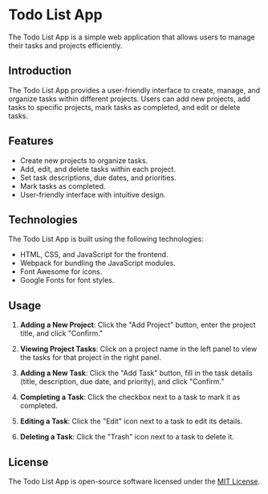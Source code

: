 # Todo List App

The Todo List App is a simple web application that allows users to manage their tasks and projects efficiently.

## Introduction

The Todo List App provides a user-friendly interface to create, manage, and organize tasks within different projects. Users can add new projects, add tasks to specific projects, mark tasks as completed, and edit or delete tasks.

## Features

- Create new projects to organize tasks.
- Add, edit, and delete tasks within each project.
- Set task descriptions, due dates, and priorities.
- Mark tasks as completed.
- User-friendly interface with intuitive design.

## Technologies

The Todo List App is built using the following technologies:

- HTML, CSS, and JavaScript for the frontend.
- Webpack for bundling the JavaScript modules.
- Font Awesome for icons.
- Google Fonts for font styles.

## Usage

1. **Adding a New Project**: Click the "Add Project" button, enter the project title, and click "Confirm."

2. **Viewing Project Tasks**: Click on a project name in the left panel to view the tasks for that project in the right panel.

3. **Adding a New Task**: Click the "Add Task" button, fill in the task details (title, description, due date, and priority), and click "Confirm."

4. **Completing a Task**: Click the checkbox next to a task to mark it as completed.

5. **Editing a Task**: Click the "Edit" icon next to a task to edit its details.

6. **Deleting a Task**: Click the "Trash" icon next to a task to delete it.


## License

The Todo List App is open-source software licensed under the [MIT License](LICENSE).
